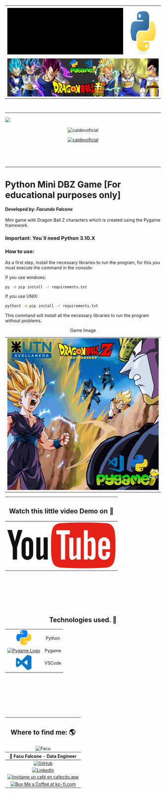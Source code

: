 <table>
    <tr>
        <td>
            <img alt="Facu Falcone Animated Gif" src="https://github.com/caidevOficial/Logos/raw/master/Personales/Personal_Logo_Gif.gif?raw=true" height="150px" />
        </td>
        <td>
            <img alt="Python Logo" src="https://github.com/devicons/devicon/raw/master/icons/python/python-original.svg?raw=true" height="160px" />
        </td>
    </tr>
    <tr>
        <td align="center" colspan='2'>
            <img alt="Logo DBZ Game" src="./assets/img/logo/logo_pygame_dbz.png"/>
        </td>
    </tr>
</table></br>

---

![](https://hit.yhype.me/github/profile?user_id=12877139)

<p align="center">
    <img src="https://komarev.com/ghpvc/?username=caidevoficial&label=Profile%20views&color=0e75b6&style=plastic" alt="caidevoficial" />
</p>

<p align="center">
    <a href="https://github.com/CaidevOficial">
        <img src="https://github-profile-trophy.vercel.app/?username=caidevoficial&theme=nord&column=7" alt="caidevoficial" />
    </a>
</p>
<br><br><br>

---

# Python Mini DBZ Game [For educational purposes only]
#### Developed by: _Facundo Falcone_ <CaidevOficial>
Mini game with Dragon Ball Z characters which is created using the Pygame framework.

### Important: You`ll need Python 3.10.X

### How to use:

As a first step, install the necessary libraries to run the program, for this you must execute the command in the console:

If you use windows:
```bash
py -m pip install -r requirements.txt
```

If you use UNIX:
```bash
python3 -m pip install -r requirements.txt
```

This command will install all the necessary libraries to run the program without problems.

<table align='center'>
    <thead>
        <theader>
            <center>Game Image</center>
        </theader>
    </thead>
    <tbody>
        <tr>
            <td>
                <img src='./assets/img/logo/game_preview.gif'>
            </td>
        </tr>
    </tbody>
</table>

<table align='center'>
    <theader>
        <th><h2><center>Watch this little video Demo on 🎥</center></h2></th>
    </theader>
    <tbody>
        <tr>
        <td>
            <a href="https://www.youtube.com/watch?v=8Umbo8EKFZM" target="_blank">
                <center>
                    <img alt='Youtube Logo' src='./assets/img/logo/YT_Logo.png' width=350/>
                </center>
            </a>
        </td>
    </tr>
    </tbody>
</table>
<br><br><br><br><br><br>

<table align='center'>
    <tr align='center'>
        <h2 align='center'>Technologies used. 📌</h2>
        <td>
            <a href="https://www.python.org/downloads/"><img alt="Pyhton Logo" src="https://github.com/caidevOficial/Logos/blob/master/Lenguajes/py_logo1_1.png?raw=true" width="50px" height="50px" /></a>
        </td>
        <td><center>Python</center></td>
    </tr>
    <tr align='center'>
        <td>
            <a href="https://www.pygame.org/news"><img alt="Pygame Logo" src="https://upload.wikimedia.org/wikipedia/commons/thumb/a/a9/Pygame_logo.gif/640px-Pygame_logo.gif?raw=true" height="50px" /></a>
        </td>
        <td><center>Pygame</center></td>
    </tr>
    <tr align='center'>
        <td>
            <a href="https://code.visualstudio.com/"><img alt="VSCode Logo" src="https://github.com/caidevOficial/Logos/blob/master/Lenguajes/visual-studio-code.svg?raw=true" height="50px" /></a>
        </td>
        <td><center>VSCode</center></td>
    </tr>
</table>
<br><br><br>

<br><br><br>
<table align='center'>
  <theader>
  <th><h2 align='center'>Where to find me: 🌎</h2></th>
    <tr align='center'>
      <td>
        <img class="circular" alt="Facu" src="https://avatars1.githubusercontent.com/u/12877139?s=400&u=d369ee24466653d9bbeeb9654930e3ff1c67b76a&v=4" width="80px" height="80px" />
      </td>
    </tr>
    <th><center>🤴 Facu Falcone - Data Engineer</center></th>
    </theader>
    <tbody>
    <tr align='center'>
      <td>
        <a href="https://github.com/caidevOficial/">
          <img alt="GitHub" src="https://img.shields.io/badge/GitHub-%2312100E.svg?&style=for-the-badge&logo=Github&logoColor=white" width="125px" height="30px" />
        </a>
      </td>
    </tr>
    <tr align='center'>
      <td>
          <a href="https://www.linkedin.com/in/facundo-falcone/">
            <img alt="LinkedIn" src="https://img.shields.io/badge/linkedin-%230077B5.svg?&style=for-the-badge&logo=linkedin&logoColor=white" width="125px" height="30px" />
          </a>
      </td>
    </tr>
    <tr align='center'>
      <td>
        <a href="https://cafecito.app/caidevoficial/">
          <img alt='Invitame un café en cafecito.app' srcset='https://cdn.cafecito.app/imgs/buttons/button_5.png 1x, https://cdn.cafecito.app/imgs/buttons/button_5_2x.png 2x, https://cdn.cafecito.app/imgs/buttons/button_5_3.75x.png 3.75x' src='https://cdn.cafecito.app/imgs/buttons/button_5.png' width="125px" height="30px" />
        </a>
      </td>
    </tr>
    <tr align='center'>
      <td>
        <a href='https://ko-fi.com/P5P74JBOH' target='_blank'>
          <img width="125px" height="30px" style='border:0px;height:36px;' src='https://cdn.ko-fi.com/cdn/kofi1.png?v=2' border='0' alt='Buy Me a Coffee at ko-fi.com' />
        </a>
      </td>
    </tr>
  </tbody>
</table>
